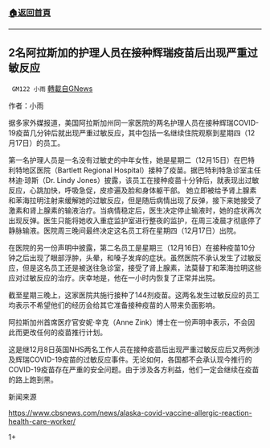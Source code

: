 ###  [:house:返回首頁](https://github.com/ourhimalayas/txt)
---

## 2名阿拉斯加的护理人员在接种辉瑞疫苗后出现严重过敏反应
` GM122 小雨` [轉載自GNews](https://gnews.org/zh-hans/660541/)

作者：小雨

据多家外媒报道，美国阿拉斯加州同一家医院的两名护理人员在接种辉瑞COVID-19疫苗几分钟后就出现严重过敏反应，其中包括一名继续住院观察到星期四（12月17日）的员工。

第一名护理人员是一名没有过敏史的中年女性，她是星期二（12月15日）在巴特利特地区医院（Bartlett Regional Hospital）接种了疫苗。据巴特利特急诊室主任林迪·琼斯（Dr. Lindy Jones）披露，该员工在接种疫苗十分钟后，就表现出过敏反应，心跳加快，呼吸急促，皮疹遍及脸和身体躯干部。 她立即被给予肾上腺素和苯海拉明注射来缓解她的过敏反应，但是随后病情出现了反弹，接下来她接受了激素和肾上腺素的输液治疗。当病情稳定后，医生决定停止输液时，她的症状再次出现反弹。医生只能将她收入重症监护室进行整夜的监护，在周三凌晨才彻底停了静脉输液。医院周三晚间最终决定这名员工将在星期四（12月17日）出院。

在医院的另一份声明中披露，第二名员工是星期三（12月16日）在接种疫苗10分钟之后出现了眼部浮肿，头晕，和嗓子发痒的症状。虽然医院不承认发生了过敏反应，但是这名员工还是被送往急诊室，接受了肾上腺素，法莫替丁和苯海拉明这些应对过敏反应的治疗。庆幸地是，他在一小时内恢复了正常并出院。

截至星期三晚上，这家医院共施行接种了144剂疫苗。这两名发生过敏反应的员工均表示不希望他们的经历会给其它准备接种疫苗的人带来负面影响。

阿拉斯加州首席医疗官安妮·辛克（Anne Zink）博士在一份声明中表示，不会因此而更改任何的疫苗推行计划。

这是继12月8日英国NHS两名工作人员在接种疫苗后出现严重过敏反应后又两例涉及辉瑞COVID-19疫苗的过敏反应事件。无论如何，各国都不会承认现今推行的COVID-19疫苗存在严重的安全问题。由于涉及各方利益，他们一定会继续在疫苗的路上跑到黑。

新闻来源



https://www.cbsnews.com/news/alaska-covid-vaccine-allergic-reaction-health-care-worker/

1+
